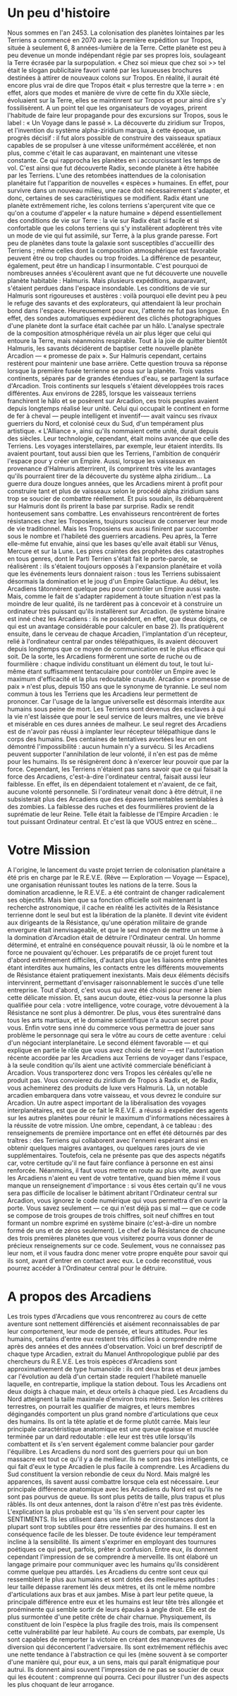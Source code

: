 # Un peu d'histoire
Nous sommes en l'an 2453. La colonisation des planètes lointaines par les Terriens a commencé en 2070 avec la première expédition sur Tropos, située à seulement 6, 8 années-lumière de la Terre. Cette planète est peu à peu devenue un monde indépendant régie par ses propres lois, soulageant la Terre écrasée par la surpopulation. « Chez soi mieux que chez soi >> tel était le slogan publicitaire favori vanté par les luxueuses brochures destinées à attirer de nouveaux colons sur Tropos. En réalité, il aurait été encore plus vrai de dire que Tropos était « plus terrestre que la terre » : en effet, alors que modes et manière de vivre de cette fin du XXIe siècle, évoluaient sur la Terre, elles se maintinrent sur Tropos et pour ainsi dire s'y fossilisèrent. A un point tel que les organisateurs de voyages, prirent l'habitude de faire leur propagande pour des excursions sur Tropos, sous le label : « Un Voyage dans le passé ». La découverte du ziridium sur Tropos, et l'invention du système alpha-ziridium marqua, à cette époque, un progrès décisif : il fut alors possible de construire des vaisseaux spatiaux capables de se propulser à une vitesse uniformément accélérée, et non plus, comme c'était le cas auparavant, en maintenant une vitesse constante. Ce qui rapprocha les planètes en i accourcissant les temps de vol. C'est ainsi que fut découverte Radix, seconde planète à être habitée par les Terriens. L'une des retombées inattendues de la colonisation planétaire fut l'apparition de nouvelles « espèces » humaines. En effet, pour survivre dans un nouveau milieu, une race doit nécessairement s'adapter, et donc, certaines de ses caractéristiques se modifient. Radix étant une planète extrêmement riche, les colons terriens s'aperçurent vite que ce qu'on a coutume d'appeler « la nature humaine » dépend essentiellement des conditions de vie sur Terre : la vie sur Radix était si facile et si confortable que les colons terriens qui s'y installèrent adoptèrent très vite un mode de vie qui fut assimilé, sur Terre, à la plus grande paresse. Fort peu de planètes dans toute la galaxie sont susceptibles d'accueillir des Terriens ; même celles dont la composition atmosphérique est favorable peuvent être ou trop chaudes ou trop froides. La différence de pesanteur, également, peut être un handicap I insurmontable. C'est pourquoi de nombreuses années s'écoulèrent avant que ne fut découverte une nouvelle planète habitable : Halmuris. Mais plusieurs expéditions, auparavant, s'étaient perdues dans l'espace insondable. Les conditions de vie sur Halmuris sont rigoureuses et austères : voilà pourquoi elle devint peu à peu le refuge des savants et des explorateurs, qui attendaient là leur prochain bond dans l'espace. Heureusement pour eux, l'attente ne fut pas longue. En effet, des sondes automatiques expédièrent des clichés photographiques d'une planète dont la surface était cachée par un hâlo. L'analyse spectrale de la composition atmosphérique révéla un air plus léger que celui qui entoure la Terre, mais néanmoins respirable. Tout à la joie de quitter bientôt Halmuris, les savants décidèrent de baptiser cette nouvelle planète Arcadion — « promesse de paix ». Sur Halmuris cependant, certains restèrent pour maintenir une base arrière. Cette question trouva sa réponse lorsque la première fusée terrienne se posa sur la planète. Trois vastes continents, séparés par de grandes étendues d'eau, se partagent la surface d'Arcadion. Trois continents sur lesquels s'étaient développées trois races différentes. Aux environs de 2285, lorsque les vaisseaux terriens franchirent le hâlo et se posèrent sur Arcadion, ces trois peuples avaient depuis longtemps réalisé leur unité. Celui qui occupait le continent en forme de fer à cheval — peuple intelligent et inventif-— avait vaincu ses rivaux guerriers du Nord, et colonisé ceux du Sud, d'un tempérament plus artistique. « L'Alliance », ainsi qu'ils nommaient cette unité, durait depuis des siècles. Leur technologie, cependant, était moins avancée que celle des Terriens. Les voyages interstellaires, par exemple, leur étaient interdits. Ils avaient pourtant, tout aussi bien que les Terriens, l'ambition de conquérir l'espace pour y créer un Empire. Aussi, lorsque les vaisseaux en provenance d'Halmuris atterrirent, ils comprirent très vite les avantages qu'ils pourraient tirer de la découverte du système alpha ziridium... La guerre dura douze longues années, que les Arcadiens mirent à profit pour construire tant et plus de vaisseaux selon le procédé alpha ziridium sans trop se soucier de combattre réellement. Et puis soudain, ils débarquèrent sur Halmuris dont ils prirent la base par surprise. Radix se rendit honteusement sans combattre. Les envahisseurs rencontrèrent de fortes résistances chez les Troposiens, toujours soucieux de conserver leur mode de vie traditionnel. Mais les Troposiens eux aussi finirent par succomber sous le nombre et l'habileté des guerriers arcadiens. Peu après, la Terre elle-même fut envahie, ainsi que les bases qu'elle avait établi sur Vénus, Mercure et sur la Lune. Les pires craintes des prophètes des catastrophes en tous genres, dont le Parti Terrien s'était fait le porte-parole, se réalisèrent : ils s'étaient toujours opposés à l'expansion planétaire et voilà que les événements leurs donnaient raison : tous les Terriens subissaient désormais la domination et le joug d'un Empire Galactique. Au début, les Arcadiens tâtonnèrent quelque peu pour contrôler un Empire aussi vaste. Mais, comme le fait de s'adapter rapidement à toute situation n'est pas la moindre de leur qualité, ils ne tardèrent pas à concevoir et à construire un ordinateur très puissant qu'ils installèrent sur Arcadion. (le système binaire est inné chez les Arcadiens : ils ne possèdent, en effet, que deux doigts, ce qui est un avantage considérable pour calculer en base 2). Ils pratiquèrent ensuite, dans le cerveau de chaque Arcadien, l'implantation d'un récepteur, relié à l'ordinateur central par ondes télépathiques, ils avaient découvert depuis longtemps que ce moyen de communication est le plus efficace qui soit. De la sorte, les Arcadiens formèrent une sorte de ruche ou de fourmilière : chaque individu constituant un élément du tout, le tout lui-même étant suffisamment tentaculaire pour contrôler un Empire avec le maximum d'efficacité et la plus redoutable cruauté. Arcadion « promesse de paix » n'est plus, depuis 150 ans que le synonyme de tyrannie. Le seul nom commun à tous les Terriens que les Arcadiens leur permettent de prononcer. Car l'usage de la langue universelle est désormais interdite aux humains sous peine de mort. Les Terriens sont devenus des esclaves à qui la vie n'est laissée que pour le seul service de leurs maîtres, une vie brève et misérable en ces dures années de malheur. Le seul regret des Arcadiens est de n'avoir pas réussi à implanter leur récepteur télépathique dans le corps des humains. Des centaines de tentatives avortées leur en ont démontré l'impossibilité : aucun humain n'y a survécu. Si les Arcadiens peuvent supporter l'annihilation de leur volonté, il n'en est pas de même pour les humains. Ils se résignèrent donc à n'exercer leur pouvoir que par la force. Cependant, les Terriens n'étaient pas sans savoir que ce qui faisait la force des Arcadiens, c'est-à-dire l'ordinateur central, faisait aussi leur faiblesse. En effet, ils en dépendaient totalement et n'avaient, de ce fait, aucune volonté personnelle. Si l'ordinateur venait donc à être détruit, il ne subsisterait plus des Arcadiens que des épaves lamentables semblables à des zombies. La faiblesse des ruches et des fourmilières provient de la suprématie de leur Reine. Telle était la faiblesse de l'Empire Arcadien : le tout puissant Ordinateur central. Et c'est là que VOUS entrez en scène...

# Votre Mission

A l'origine, le lancement du vaste projet terrien de colonisation planétaire a été pris en charge par le R.E.V.E. (Rêve — Exploration — Voyage — Espace), une organisation réunissant toutes les nations de la terre. Sous la domination arcadienne, le R.E.V.E. a été contraint de changer radicalement ses objectifs. Mais bien que sa fonction officielle soit maintenant la recherche astronomique, il cache en réalité les activités de la Résistance terrienne dont le seul but est la libération de la planète. Il devint vite évident aux dirigeants de la Résistance, qu'une opération militaire de grande envergure était inenvisageable, et que le seul moyen de mettre un terme à la domination d'Arcadion était de détruire l'Ordinateur central. Un homme déterminé, et entraîné en conséquence pouvait réussir, là où le nombre et la force ne pouvaient qu'échouer. Les préparatifs de ce projet furent tout d'abord extrêmement difficiles, d'autant plus que les liaisons entre planètes étant interdites aux humains, les contacts entre les différents mouvements de Résistance étaient pratiquement inexistants. Mais deux éléments décisifs intervinrent, permettant d'envisager raisonnablement le succès d'une telle entreprise. Tout d'abord, c'est vous qui avez été choisi pour mener à bien cette délicate mission. Et, sans aucun doute, étiez-vous la personne la plus qualifiée pour cela : votre intelligence, votre courage, votre dévouement à la Résistance ne sont plus à démontrer. De plus, vous êtes surentraîné dans tous les arts martiaux, et le domaine scientifique n'a aucun secret pour vous. Enfin votre sens inné du commerce vous permettra de jouer sans problème le personnage qui sera le vôtre au cours de cette aventure : celui d'un négociant interplanétaire. Le second élément favorable — et qui explique en partie le rôle que vous avez choisi de tenir — est l'autorisation récente accordée par les Arcadiens aux Terriens de voyager dans l'espace, à la seule condition qu'ils aient une activité commerciale bénéficiant à Arcadion. Vous transporterez donc vers Tropos les céréales qu'elle ne produit pas. Vous convoierez du ziridium de Tropos à Radix et, de Radix, vous acheminerez des produits de luxe vers Halmuris. Là, un notable arcadien embarquera dans votre vaisseau, et vous devrez le conduire sur Arcadion. Un autre aspect important de la libéralisation des voyages interplanétaires, est que de ce fait le R.E.V.E. a réussi à expédier des agents sur les autres planètes pour réunir le maximum d'informations nécessaires à la réussite de votre mission. Une ombre, cependant, à ce tableau : des renseignements de première importance ont en effet été détournés par des traîtres : des Terriens qui collaborent avec l'ennemi espérant ainsi en obtenir quelques maigres avantages, ou quelques rares jours de vie supplémentaires. Toutefois, cela ne présente pas que des aspects négatifs car, votre certitude qu'il ne faut faire confiance à personne en est ainsi renforcée. Néanmoins, il faut vous mettre en route au plus vite, avant que les Arcadiens n'aient eu vent de votre tentative, quand bien même il vous manque un renseignement d'importance : si vous êtes certain qu'il ne vous sera pas difficile de localiser le bâtiment abritant l'Ordinateur central sur Arcadion, vous ignorez le code numérique qui vous permettra d'en ouvrir la porte. Vous savez seulement — ce qui n'est déjà pas si mal — que ce code se compose de trois groupes de trois chiffres, soit neuf chiffres en tout formant un nombre exprimé en système binaire (c'est-à-dire un nombre formé de uns et de zéros seulement). Le chef de la Résistance de chacune des trois premières planètes que vous visiterez pourra vous donner de précieux renseignements sur ce code. Seulement, vous ne connaissez pas leur nom, et il vous faudra donc mener votre propre enquête pour savoir qui ils sont, avant d'entrer en contact avec eux. Le code reconstitué, vous pourrez accéder à l'Ordinateur central pour le détruire. 

# A propos des Arcadiens 
Les trois types d'Arcadiens que vous rencontrerez au cours de cette aventure sont nettement différenciés et aisément reconnaissables de par leur comportement, leur mode de pensée, et leurs attitudes. Pour les humains, certains d'entre eux restent très difficiles à comprendre même après des années et des années d'observation. Voici un bref descriptif de chaque type Arcadien, extrait du Manuel Anthropologique publié par des chercheurs du R.E.V.E. Les trois espèces d'Arcadiens sont approximativement de type humanoïde : ils ont deux bras et deux jambes car l'évolution au delà d'un certain stade requiert l'habileté manuelle laquelle, en contrepartie, implique la station debout. Tous les Arcadiens ont deux doigts à chaque main, et deux orteils à chaque pied. Les Arcadiens du Nord atteignent la taille maximale d'environ trois mètres. Selon les critères terrestres, on pourrait les qualifier de maigres, et leurs membres dégingandés comportent un plus grand nombre d'articulations que ceux des humains. Ils ont la tête aplatie et de forme plutôt carrée. Mais leur principale caractéristique anatomique est une queue épaisse et musclée terminée par un dard redoutable : elle leur est très utile lorsqu'ils combattent et ils s'en servent également comme balancier pour garder l'équilibre. Les Arcadiens du nord sont des guerriers pour qui un bon massacre est tout ce qu'il y a de meilleur. Ils ne sont pas très intelligents, ce qui fait d'eux le type Arcadien le plus facile à comprendre. Les Arcadiens du Sud constituent la version rebondie de ceux du Nord. Mais malgré les apparences, ils savent aussi combattre lorsque cela est nécessaire. Leur principale différence anatomique avec les Arcadiens du Nord est qu'ils ne sont pas pourvus de queue. Ils sont plus petits de taille, plus trapus et plus râblés. Ils ont deux antennes, dont la raison d'être n'est pas très évidente. L'explication la plus probable est qu 'ils s'en servent pour capter les SENTIMENTS. Ils les utilisent dans une infinité de circonstances dont la plupart sont trop subtiles pour être ressenties par des humains. Il est en conséquence facile de les blesser. De toute évidence leur tempérament incline à la sensibilité. Ils aiment s'exprimer en employant des tournures poétiques ce qui peut, parfois, prêter à confusion. Entre eux, ils donnent cependant l'impression de se comprendre à merveille. Ils ont élaboré un langage primaire pour communiquer avec les humains qu'ils considèrent comme quelque peu attardés. Les Arcadiens du centre sont ceux qui ressemblent le plus aux humains et sont dotés des meilleures aptitudes : leur taille dépasse rarement lés deux mètres, et ils ont le même nombre d'articulations aux bras et aux jambes. Mise à part leur petite queue, la principale différence entre eux et les humains est leur tête très allongée et proéminente qui semble sortir de leurs épaules à angle droit. Elle est de plus surmontée d'une petite crête de chair charnue. Physiquement, ils constituent de loin l'espèce la plus fragile des trois, mais ils compensent cette vulnérabilité par leur habileté. Au cours de combats, par exemple, Us sont capables de remporter la victoire en créant des manœuvres de diversion qui déconcertent l'adversaire. Ils sont extrêmement réfléchis avec une nette tendance à l'abstraction ce qui les (mène souvent à se comporter d'une manière qui, pour eux, a un sens, mais qui paraît énigmatique pour autrui. Ils donnent ainsi souvent l'impression de ne pas se soucier de ceux qui les écoutent : comprenne qui pourra. Ceci pour illustrer l'un des aspects les plus choquant de leur arrogance.
